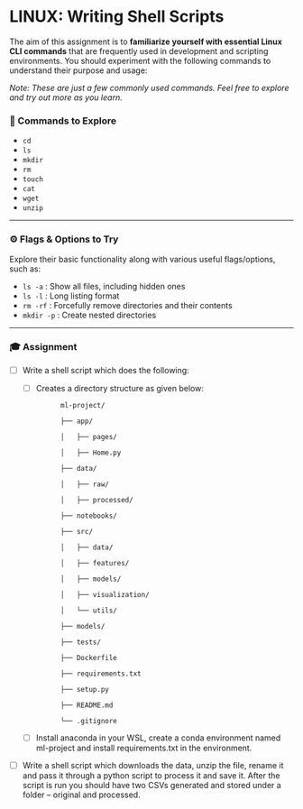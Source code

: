 # LINUX: Writing Shell Scripts 


The aim of this assignment is to **familiarize yourself with essential Linux CLI commands** that are frequently used in development and scripting environments. You should experiment with the following commands to understand their purpose and usage:  

*Note: These are just a few commonly used commands. Feel free to explore and try out more as you learn.*

### 📂 Commands to Explore

- `cd`
- `ls`
- `mkdir`
- `rm`
- `touch`
- `cat`
- `wget`
- `unzip`

---

### ⚙️ Flags & Options to Try

Explore their basic functionality along with various useful flags/options, such as:

- `ls -a` : Show all files, including hidden ones
- `ls -l` : Long listing format
- `rm -rf` : Forcefully remove directories and their contents
- `mkdir -p` : Create nested directories


---
### 🎓 Assignment

- [ ] Write a shell script which does the following: 

  - [ ] Creates a directory structure as given below: 

              ml-project/ 
              
              ├── app/ 
              
              │   ├── pages/      
              
              │   ├── Home.py      
              
              ├── data/                    
              
              │   ├── raw/                  
              
              │   ├── processed/           
              
              ├── notebooks/               
              
              ├── src/                      
              
              │   ├── data/                
              
              │   ├── features/         
              
              │   ├── models/        
              
              │   ├── visualization/     
              
              │   └── utils/               
              
              ├── models/                         
              
              ├── tests/                    
              
              ├── Dockerfile                
              
              ├── requirements.txt          
              
              ├── setup.py                  
              
              ├── README.md            
              
              └── .gitignore   

   - [ ] Install anaconda in your WSL, create a conda environment named ml-project and install requirements.txt in the environment. 

 
- [ ] Write a shell script which downloads the data, unzip the file, rename it and pass it through a python script to process it and save it. After the script is run you should have two CSVs generated and stored under a folder – original and processed. 

 
